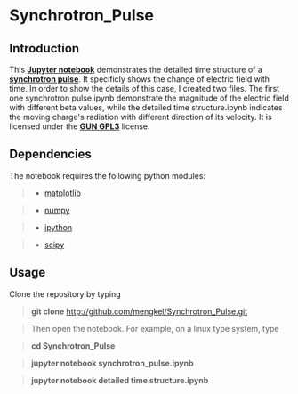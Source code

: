 # Synchrotron_Pulse
## Introduction
This [**Jupyter notebook**](https://jupyter-notebook.readthedocs.io/en/stable/) demonstrates the detailed time structure of a [**synchrotron pulse**](https://en.wikipedia.org/wiki/Synchrotron_radiation). It specificly shows the change of electric field with time.
In order to show the details of this case, I created two files. The first one synchrotron pulse.ipynb demonstrate the magnitude of the electric field with different beta values, while the detailed time structure.ipynb indicates the moving charge's radiation with different direction of its velocity. It is licensed under the [**GUN GPL3**](https://www.gnu.org/licenses/gpl-3.0.en.html) license.
## Dependencies
The notebook requires the following python modules:

> - [matplotlib](https://pypi.org/project/matplotlib/)

> - [numpy](https://pypi.org/project/numpy/)

> - [ipython](https://pypi.org/project/ipython/)

> - [scipy](https://pypi.org/project/scipy/)

## Usage
Clone the repository by typing 

> **git clone** http://github.com/mengkel/Synchrotron_Pulse.git 

>Then open the notebook. For example, on a linux type system, type 

>**cd Synchrotron_Pulse**  

>**jupyter notebook synchrotron_pulse.ipynb**

>**jupyter notebook detailed time structure.ipynb**

